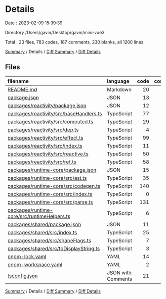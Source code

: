 # Details

Date : 2023-02-09 15:39:39

Directory /Users/gavin/Desktop/gavin/mini-vue3

Total : 23 files,  783 codes, 187 comments, 230 blanks, all 1200 lines

[Summary](results.md) / Details / [Diff Summary](diff.md) / [Diff Details](diff-details.md)

## Files
| filename | language | code | comment | blank | total |
| :--- | :--- | ---: | ---: | ---: | ---: |
| [README.md](/README.md) | Markdown | 20 | 0 | 16 | 36 |
| [package.json](/package.json) | JSON | 13 | 0 | 1 | 14 |
| [packages/reactivity/package.json](/packages/reactivity/package.json) | JSON | 12 | 0 | 1 | 13 |
| [packages/reactivity/src/baseHandlers.ts](/packages/reactivity/src/baseHandlers.ts) | TypeScript | 77 | 10 | 19 | 106 |
| [packages/reactivity/src/computed.ts](/packages/reactivity/src/computed.ts) | TypeScript | 29 | 9 | 9 | 47 |
| [packages/reactivity/src/dep.ts](/packages/reactivity/src/dep.ts) | TypeScript | 4 | 1 | 1 | 6 |
| [packages/reactivity/src/effect.ts](/packages/reactivity/src/effect.ts) | TypeScript | 99 | 41 | 33 | 173 |
| [packages/reactivity/src/index.ts](/packages/reactivity/src/index.ts) | TypeScript | 11 | 0 | 4 | 15 |
| [packages/reactivity/src/reactive.ts](/packages/reactivity/src/reactive.ts) | TypeScript | 50 | 15 | 16 | 81 |
| [packages/reactivity/src/ref.ts](/packages/reactivity/src/ref.ts) | TypeScript | 58 | 17 | 17 | 92 |
| [packages/runtime-core/package.json](/packages/runtime-core/package.json) | JSON | 15 | 0 | 1 | 16 |
| [packages/runtime-core/src/ast.ts](/packages/runtime-core/src/ast.ts) | TypeScript | 35 | 3 | 8 | 46 |
| [packages/runtime-core/src/codegen.ts](/packages/runtime-core/src/codegen.ts) | TypeScript | 140 | 22 | 36 | 198 |
| [packages/runtime-core/src/index.ts](/packages/runtime-core/src/index.ts) | TypeScript | 0 | 0 | 1 | 1 |
| [packages/runtime-core/src/parse.ts](/packages/runtime-core/src/parse.ts) | TypeScript | 131 | 42 | 43 | 216 |
| [packages/runtime-core/src/runtimeHelpers.ts](/packages/runtime-core/src/runtimeHelpers.ts) | TypeScript | 6 | 0 | 2 | 8 |
| [packages/shared/package.json](/packages/shared/package.json) | JSON | 11 | 0 | 1 | 12 |
| [packages/shared/src/index.ts](/packages/shared/src/index.ts) | TypeScript | 25 | 20 | 13 | 58 |
| [packages/shared/src/shapeFlags.ts](/packages/shared/src/shapeFlags.ts) | TypeScript | 7 | 5 | 1 | 13 |
| [packages/shared/src/toDisplayString.ts](/packages/shared/src/toDisplayString.ts) | TypeScript | 3 | 0 | 1 | 4 |
| [pnpm-lock.yaml](/pnpm-lock.yaml) | YAML | 14 | 0 | 5 | 19 |
| [pnpm-workspace.yaml](/pnpm-workspace.yaml) | YAML | 2 | 0 | 1 | 3 |
| [tsconfig.json](/tsconfig.json) | JSON with Comments | 21 | 2 | 0 | 23 |

[Summary](results.md) / Details / [Diff Summary](diff.md) / [Diff Details](diff-details.md)